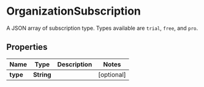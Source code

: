 

# OrganizationSubscription

A JSON array of subscription type. Types available are `trial`, `free`, and `pro`.
## Properties

Name | Type | Description | Notes
------------ | ------------- | ------------- | -------------
**type** | **String** |  |  [optional]



